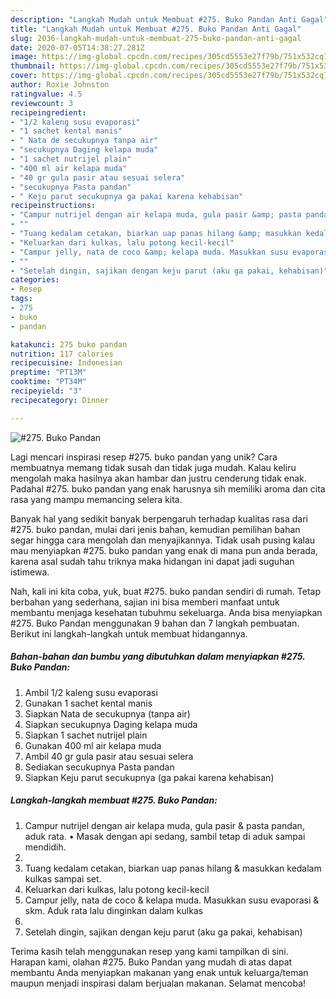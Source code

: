 ```yaml
---
description: "Langkah Mudah untuk Membuat #275. Buko Pandan Anti Gagal"
title: "Langkah Mudah untuk Membuat #275. Buko Pandan Anti Gagal"
slug: 2036-langkah-mudah-untuk-membuat-275-buko-pandan-anti-gagal
date: 2020-07-05T14:38:27.281Z
image: https://img-global.cpcdn.com/recipes/305cd5553e27f79b/751x532cq70/275-buko-pandan-foto-resep-utama.jpg
thumbnail: https://img-global.cpcdn.com/recipes/305cd5553e27f79b/751x532cq70/275-buko-pandan-foto-resep-utama.jpg
cover: https://img-global.cpcdn.com/recipes/305cd5553e27f79b/751x532cq70/275-buko-pandan-foto-resep-utama.jpg
author: Roxie Johnston
ratingvalue: 4.5
reviewcount: 3
recipeingredient:
- "1/2 kaleng susu evaporasi"
- "1 sachet kental manis"
- " Nata de secukupnya tanpa air"
- "secukupnya Daging kelapa muda"
- "1 sachet nutrijel plain"
- "400 ml air kelapa muda"
- "40 gr gula pasir atau sesuai selera"
- "secukupnya Pasta pandan"
- " Keju parut secukupnya ga pakai karena kehabisan"
recipeinstructions:
- "Campur nutrijel dengan air kelapa muda, gula pasir &amp; pasta pandan, aduk rata. • Masak dengan api sedang, sambil tetap di aduk sampai mendidih."
- ""
- "Tuang kedalam cetakan, biarkan uap panas hilang &amp; masukkan kedalam kulkas sampai set."
- "Keluarkan dari kulkas, lalu potong kecil-kecil"
- "Campur jelly, nata de coco &amp; kelapa muda. Masukkan susu evaporasi &amp; skm. Aduk rata lalu dinginkan dalam kulkas"
- ""
- "Setelah dingin, sajikan dengan keju parut (aku ga pakai, kehabisan)"
categories:
- Resep
tags:
- 275
- buko
- pandan

katakunci: 275 buko pandan 
nutrition: 117 calories
recipecuisine: Indonesian
preptime: "PT13M"
cooktime: "PT34M"
recipeyield: "3"
recipecategory: Dinner

---
```



![#275. Buko Pandan](https://img-global.cpcdn.com/recipes/305cd5553e27f79b/751x532cq70/275-buko-pandan-foto-resep-utama.jpg)

Lagi mencari inspirasi resep #275. buko pandan yang unik? Cara membuatnya memang tidak susah dan tidak juga mudah. Kalau keliru mengolah maka hasilnya akan hambar dan justru cenderung tidak enak. Padahal #275. buko pandan yang enak harusnya sih memiliki aroma dan cita rasa yang mampu memancing selera kita.



Banyak hal yang sedikit banyak berpengaruh terhadap kualitas rasa dari #275. buko pandan, mulai dari jenis bahan, kemudian pemilihan bahan segar hingga cara mengolah dan menyajikannya. Tidak usah pusing kalau mau menyiapkan #275. buko pandan yang enak di mana pun anda berada, karena asal sudah tahu triknya maka hidangan ini dapat jadi suguhan istimewa.


Nah, kali ini kita coba, yuk, buat #275. buko pandan sendiri di rumah. Tetap berbahan yang sederhana, sajian ini bisa memberi manfaat untuk membantu menjaga kesehatan tubuhmu sekeluarga. Anda bisa menyiapkan #275. Buko Pandan menggunakan 9 bahan dan 7 langkah pembuatan. Berikut ini langkah-langkah untuk membuat hidangannya.

<!--inarticleads1-->

##### Bahan-bahan dan bumbu yang dibutuhkan dalam menyiapkan #275. Buko Pandan:

1. Ambil 1/2 kaleng susu evaporasi
1. Gunakan 1 sachet kental manis
1. Siapkan  Nata de secukupnya (tanpa air)
1. Siapkan secukupnya Daging kelapa muda
1. Siapkan 1 sachet nutrijel plain
1. Gunakan 400 ml air kelapa muda
1. Ambil 40 gr gula pasir atau sesuai selera
1. Sediakan secukupnya Pasta pandan
1. Siapkan  Keju parut secukupnya (ga pakai karena kehabisan)




<!--inarticleads2-->

##### Langkah-langkah membuat #275. Buko Pandan:

1. Campur nutrijel dengan air kelapa muda, gula pasir &amp; pasta pandan, aduk rata. • Masak dengan api sedang, sambil tetap di aduk sampai mendidih.
1. 
1. Tuang kedalam cetakan, biarkan uap panas hilang &amp; masukkan kedalam kulkas sampai set.
1. Keluarkan dari kulkas, lalu potong kecil-kecil
1. Campur jelly, nata de coco &amp; kelapa muda. Masukkan susu evaporasi &amp; skm. Aduk rata lalu dinginkan dalam kulkas
1. 
1. Setelah dingin, sajikan dengan keju parut (aku ga pakai, kehabisan)




Terima kasih telah menggunakan resep yang kami tampilkan di sini. Harapan kami, olahan #275. Buko Pandan yang mudah di atas dapat membantu Anda menyiapkan makanan yang enak untuk keluarga/teman maupun menjadi inspirasi dalam berjualan makanan. Selamat mencoba!
